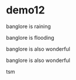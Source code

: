 # demo12

banglore is raining


banglore is flooding

banglore is also wonderful

banglore is also wonderful

tsm